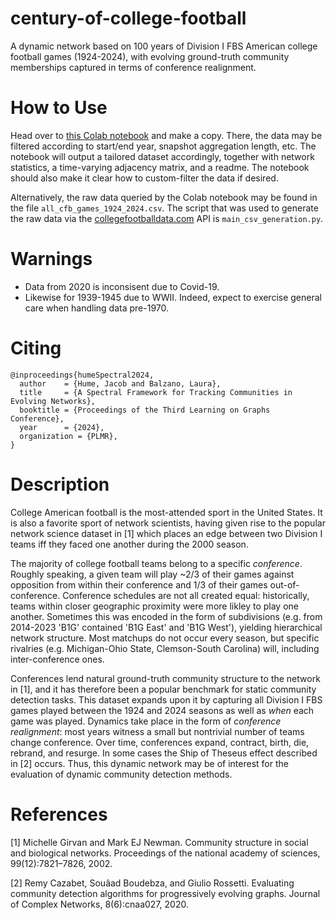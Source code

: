 # century-of-college-football
A dynamic network based on 100 years of Division I FBS American college football games (1924-2024), with evolving ground-truth community memberships captured in terms of conference realignment. 

# How to Use
Head over to [this Colab notebook](https://colab.research.google.com/drive/1V8QjLjaZGW33G-bqT1MNQ_VvXWd3E5sf?usp=sharing)
 and make a copy. There, the data may be filtered according to start/end year, snapshot aggregation length, etc. The notebook will output a tailored dataset accordingly, together with network statistics, a time-varying adjacency matrix, and a readme. The notebook should also make it clear how to custom-filter the data if desired. 

Alternatively, the raw data queried by the Colab notebook may be found in the file `all_cfb_games_1924_2024.csv`. The script that was used to generate the raw data via the [collegefootballdata.com](https://collegefootballdata.com/) API is `main_csv_generation.py`.  

# Warnings
- Data from 2020 is inconsisent due to Covid-19. 
- Likewise for 1939-1945 due to WWII. Indeed, expect to exercise general care when handling data pre-1970.


# Citing
```
@inproceedings{humeSpectral2024,
  author    = {Hume, Jacob and Balzano, Laura},
  title     = {A Spectral Framework for Tracking Communities in Evolving Networks},
  booktitle = {Proceedings of the Third Learning on Graphs Conference},
  year      = {2024},
  organization = {PLMR},
}
```

# Description
College American football is the most-attended sport in the United States. It is also a favorite sport of network scientists, having given rise to the popular network science dataset in [1] which places an edge between two Division I teams iff they faced one another during the 2000 season. 

The majority of college football teams belong to a specific _conference_. Roughly speaking, a given team will play ~2/3 of their games against opposition from within their conference and 1/3 of their games out-of-conference. Conference schedules are not all created equal: historically, teams within closer geographic proximity were more likley to play one another. Sometimes this was encoded in the form of subdivisions (e.g. from 2014-2023 'B1G' contained 'B1G East' and 'B1G West'), yielding hierarchical network structure. Most matchups do not occur every season, but specific rivalries (e.g. Michigan-Ohio State, Clemson-South Carolina) will, including inter-conference ones.

Conferences lend natural ground-truth community structure to the network in [1], and it has therefore been a popular benchmark for static community detection tasks. This dataset expands upon it by capturing all Division I FBS games played between the 1924 and 2024 seasons as well as _when_ each game was played. Dynamics take place in the form of _conference realignment_: most years witness a small but nontrivial number of teams change conference. Over time, conferences expand, contract, birth, die, rebrand, and resurge. In some cases the Ship of Theseus effect described in [2] occurs. Thus, this dynamic network may be of interest for the evaluation of dynamic community detection methods.



# References
[1] Michelle Girvan and Mark EJ Newman. Community structure in social and biological networks.
Proceedings of the national academy of sciences, 99(12):7821–7826, 2002.

[2] Remy Cazabet, Souâad Boudebza, and Giulio Rossetti. Evaluating community detection
algorithms for progressively evolving graphs. Journal of Complex Networks, 8(6):cnaa027,
2020. 
